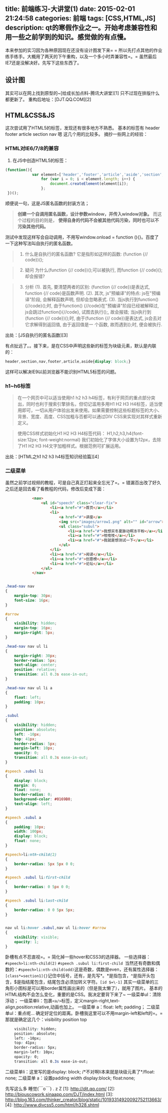 title: 前端练习-大讲堂(1)
date: 2015-02-01 21:24:58
categories: 前端
tags: [CSS,HTML,JS]
description: qt的寒假作业之一。开始考虑兼容性和用一些之前学到的知识。感觉做的有点慢。
---
本来参加的实习因为各种原因现在还没有设计图发下来= = 所以先打点其他的作业练手练手。大概用了两天的下午重构，以及一个多小时弄兼容性=。= 虽然最后IE7还是没解决好。先写下这些东西了。

## 设计图
其实可以在网上找到原型的~[给成长加点料-腾讯大讲堂][1]
只不过现在排版什么都更新了。
重构后地址：[DJT.QQ.COM][2]

## HTML&CSS&JS
这次尝试用了HTML5的标签，发现还有很多地方不熟悉。
基本的标签有 header footer article section nav 嗯 这几个用的比较多。
摘抄一些网上的经验：

### HTML对IE6/7/8的兼容
1. 在JS中创造HTML5的标签：
```javascript
(function(){
            var element=['header','footer','article','aside','section','nav','menu','hgroup','details','dialog','figure','figcaption'];
                for (var i = 0; i < element.length; i++) {
                	document.createElement(element[i]);
                };
 })();
```

<!-- more -->
顺便说一句，这是JS匿名函数的封装方法；

> **创建一个自调用匿名函数，设计参数window，并传入window对象。**
而这个过程的目的则是，
**使得自身的代码不会被其他代码污染，同时也可以不污染其他代码。**

测试中发现这样写会自动调用，不用写window.onload = function (){}。百度了一下这种写法叫自执行的匿名函数。

> 1. 什么是自执行的匿名函数?
   它是指形如这样的函数: (function {// code})();
   
> 2. 疑问
  为什么(function {// code})();可以被执行, 而function {// code}();却会报错?

> 3. 分析
  (1). 首先, 要清楚两者的区别:
        (function {// code})是表达式, function {// code}是函数声明.
  (2). 其次, js"预编译"的特点:
        js在"预编译"阶段, 会解释函数声明, 但却会忽略表式.
  (3). 当js执行到function() {//code}();时, 由于function() {//code}在"预编译"阶段已经被解释过, js会跳过function(){//code}, 试图去执行();, 故会报错;
        当js执行到(function {// code})();时, 由于(function {// code})是表达式, js会去对它求解得到返回值, 由于返回值是一  个函数, 故而遇到();时, 便会被执行.

出处：[JS自执行的匿名函数][3]

有点扯远了。。接下来，是在CSS中声明这些新的标签为块级元素，默认是内联的：
```css
header,section,nav,footer,article,aside{display: block;}
```
这样可以解决IE9以前浏览器不能识别HTML5标签的问题。
### h1~h6标签

> 在一个网页中可以适当使用h1 h2 h3 h4标签，有利于网页的重点部分突出，同时也利于搜索引擎排名，但切记滥用多用H1 H2 H3 H4标签，适当使用即可，一切从用户体验出发来使用。如果需要控制这些标题标签的大小、背景、宽度、高度、CSS加粗与否都可以通过DIV CSS来实现对其样式重新定义。

> 使用CSS样式初始化H1 H2 H3 H4标签代码：
H1,h2,h3,h4{font-size:12px; font-weight:normal}
我们初始化了字体大小设置为12px，去除了H1 H2 H3 H4文字加粗样式。根据范例可扩展运用。

出处：[HTML之h1 h2 h3 h4标签知识经验篇][4]

### 二级菜单
虽然之前学过视频的教程，可是自己真正打起来全忘光了=。= 错漏百出改了好久之后还是回去看了看教程的代码，修改后变成下面：
```html
			<nav>
				<ul id="speech" class="clear-fix">
					<li><a href="#">首页</a></li>
					<li>
						<a href="#">讲座</a>
						<img src="images/arrow1.png" alt="" id="arrow">
						<ul class="subul">
							<li><a href="#">我想买冬夏脉动啊冻干粉</a></li>
							<li><a href="#">吱吱吱</a></li>
							<li><a href="#">我就是想测试一下</a></li>
						</ul>
					</li>
					<li><a href="#">阅读</a></li>
					<li><a href="#">创意榜</a></li>
					<li><a href="#">论坛</a></li>
				</ul>
			</nav>
```
```css

.head-nav nav
{
	margin-top: 30px;
	font-size: 16px;
}

#arrow
{
	visibility: hidden;
	margin-top: 16px;
	margin-right: 5px;
}

.head-nav nav ul li
{
	margin-right: 30px;
	border-radius: 5px;
	text-align: center;
	position: relative;
	transition: all 0.3s ease-in-out;
}

.head-nav nav ul li a
{
	float: left;
	padding: 10px;
}

.subul
{
	visibility: hidden;
	position: absolute;
	left: -10px;
	top: 41px;
	border-radius: 5px;
	margin-left: 10px;
	opacity: 0;
	transition: all 0.3s ease-in-out;
}

#speech .subul li
{
	display: block;
	margin: 0;
	float: none;
	border-radius: 0;
	background-color: #0169B0;
	text-align: left;
}

#speech .subul a 
{
	padding: 10px;
	width: 100px;
	display: block;
	float: none;
}

#speech>li:nth-child(2)
{
	border-radius: 5px 5px 0 0;
}

#speech .subul li:first-child 
{
	border-radius: 0 5px 0 0;
}

#speech .subul li:last-child 
{
	border-radius: 0 0 5px 5px;
}


nav ul li:hover .subul,nav ul li:hover #arrow
{
	visibility: visible;
	opacity: 1;
}

```
卧槽有点不忍直视=。=
简化掉一些hover和CSS3的选择器。
一些选择器：`#speech>li:nth-child(2)` `#speech .subul li:first-child `当然还有奇数和偶数的：`#speech>li:nth-child(odd)`这是奇数，偶数是even，还有属性选择器：`[class*=section1]{}`记住中括号，还有，是先写*。*是指包含，^是指开头包含，$是指结尾包含，结尾包含必须加转义字符。`[id $=\-1]`
其实一级菜单的三角形小图标是可以用border属性画出来的（但是我太懒了），就用了图片。
基本的HTML结构不会怎么变化，重要的是CSS。我决定要背下来了~
一级菜单ul：清除浮动；
一级菜单li：包裹`<a/>`标签，定义margin-right,text-align,position:relative,动画也加上。
一级菜单 a：float: left; padding；
二级菜单ul：重点呢... 确定好定位的距离。卧槽我这里可以不用margin-left和left的=。= 那就是确定这几个：visibility position top 
```css
	visibility: hidden;
	position: absolute;
	left: -10px;
	top: 41px;
	border-radius: 5px;
	margin-left: 10px;
	opacity: 0;
	transition: all 0.3s ease-in-out;
```
二级菜单li：这里写的是display: block; /\*不对啊li本来就是块级元素了\*/float: none;
二级菜单 a：设置padding width display:block; float:none;

先写这么多 睡觉(￣o￣) . z Z
  [1]: http://djt.qq.com/
  [2]: http://biouscowork.sinaapp.com/DJT/index.html
  [3]: http://blog.163.com/thinker_creator/blog/static/10193314920092752113663/
  [4]: http://www.divcss5.com/html/h328.shtml
